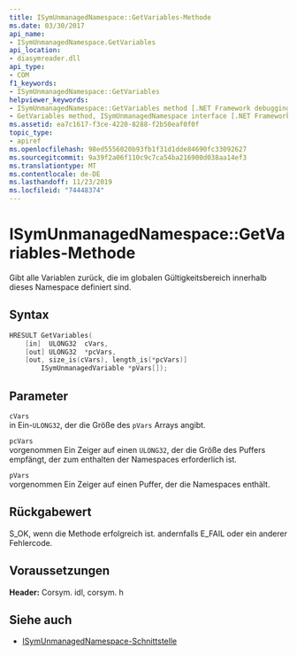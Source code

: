 ```yaml
---
title: ISymUnmanagedNamespace::GetVariables-Methode
ms.date: 03/30/2017
api_name:
- ISymUnmanagedNamespace.GetVariables
api_location:
- diasymreader.dll
api_type:
- COM
f1_keywords:
- ISymUnmanagedNamespace::GetVariables
helpviewer_keywords:
- ISymUnmanagedNamespace::GetVariables method [.NET Framework debugging]
- GetVariables method, ISymUnmanagedNamespace interface [.NET Framework debugging]
ms.assetid: ea7c1617-f3ce-4220-8288-f2b50eaf0f0f
topic_type:
- apiref
ms.openlocfilehash: 98ed5556020b93fb1f31d1dde84690fc33092627
ms.sourcegitcommit: 9a39f2a06f110c9c7ca54ba216900d038aa14ef3
ms.translationtype: MT
ms.contentlocale: de-DE
ms.lasthandoff: 11/23/2019
ms.locfileid: "74448374"
---
```

# <a name="isymunmanagednamespacegetvariables-method"></a>ISymUnmanagedNamespace::GetVariables-Methode
Gibt alle Variablen zurück, die im globalen Gültigkeitsbereich innerhalb dieses Namespace definiert sind.  
  
## <a name="syntax"></a>Syntax  
  
```cpp
HRESULT GetVariables(  
    [in]  ULONG32  cVars,  
    [out] ULONG32  *pcVars,  
    [out, size_is(cVars), length_is(*pcVars)]  
        ISymUnmanagedVariable *pVars[]);  
```  
  
## <a name="parameters"></a>Parameter  
 `cVars`  
 in Ein-`ULONG32`, der die Größe des `pVars` Arrays angibt.  
  
 `pcVars`  
 vorgenommen Ein Zeiger auf einen `ULONG32`, der die Größe des Puffers empfängt, der zum enthalten der Namespaces erforderlich ist.  
  
 `pVars`  
 vorgenommen Ein Zeiger auf einen Puffer, der die Namespaces enthält.  
  
## <a name="return-value"></a>Rückgabewert  
 S_OK, wenn die Methode erfolgreich ist. andernfalls E_FAIL oder ein anderer Fehlercode.  
  
## <a name="requirements"></a>Voraussetzungen  
 **Header:** Corsym. idl, corsym. h  
  
## <a name="see-also"></a>Siehe auch

- [ISymUnmanagedNamespace-Schnittstelle](../../../../docs/framework/unmanaged-api/diagnostics/isymunmanagednamespace-interface.md)
